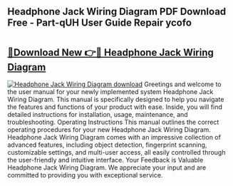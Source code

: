 ## Headphone Jack Wiring Diagram PDF Download Free - Part-qUH User Guide Repair ycofo

# <h2><a href="http://dflv35.blite.top/?on=Headphone+Jack+Wiring+Diagram">🔗Download New 👉🔴 Headphone Jack Wiring Diagram</a></h2>

[![Headphone Jack Wiring Diagram download](https://i.imgur.com/lujVjoI.png)](http://dflv35.blite.top/?on=Headphone+Jack+Wiring+Diagram)
Greetings and welcome to the user manual for your newly implemented system Headphone Jack Wiring Diagram. This manual is specifically designed to help you navigate the features and functions of your product with ease. Inside, you will find detailed instructions for installation, usage, maintenance, and troubleshooting. Operating Instructions This manual outlines the correct operating procedures for your new Headphone Jack Wiring Diagram. Headphone Jack Wiring Diagram comes with an impressive collection of advanced features, including object detection, fingerprint scanning, customizable settings, and multi-user access, all easily controlled through the user-friendly and intuitive interface. Your Feedback is Valuable Headphone Jack Wiring Diagram. We appreciate your input and are committed to providing you with exceptional service.

